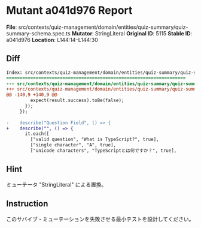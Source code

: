 # Mutant a041d976 Report

**File**: src/contexts/quiz-management/domain/entities/quiz-summary/quiz-summary-schema.spec.ts
**Mutator**: StringLiteral
**Original ID**: 5115
**Stable ID**: a041d976
**Location**: L144:14–L144:30

## Diff

```diff
Index: src/contexts/quiz-management/domain/entities/quiz-summary/quiz-summary-schema.spec.ts
===================================================================
--- src/contexts/quiz-management/domain/entities/quiz-summary/quiz-summary-schema.spec.ts	original
+++ src/contexts/quiz-management/domain/entities/quiz-summary/quiz-summary-schema.spec.ts	mutated #5115
@@ -140,9 +140,9 @@
         expect(result.success).toBe(false);
       });
     });
 
-    describe("Question Field", () => {
+    describe("", () => {
       it.each([
         ["valid question", "What is TypeScript?", true],
         ["single character", "A", true],
         ["unicode characters", "TypeScriptとは何ですか？", true],
```

## Hint

ミューテータ "StringLiteral" による置換。

## Instruction

このサバイブ・ミューテーションを失敗させる最小テストを設計してください。
